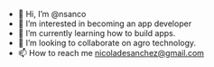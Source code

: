 - 👋 Hi, I’m @nsanco
- 👀 I’m interested in becoming an app developer
- 🌱 I’m currently learning how to build apps.
- 💞️ I’m looking to collaborate on agro technology.
- 📫 How to reach me nicoladesanchez@gmail.com

<!---
nsanco/nsanco is a ✨ special ✨ repository because its `README.md` (this file) appears on your GitHub profile.
You can click the Preview link to take a look at your changes.
--->
